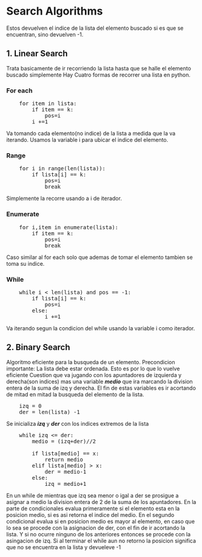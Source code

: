 # Search Algorithms
Estos devuelven el indice de la lista del elemento buscado si es que se encuentran, sino devuelven -1.

## 1. Linear Search
Trata basicamente de ir recorriendo la lista hasta que se halle el elemento buscado simplemente
Hay Cuatro formas de recorrer una lista en python.
### For each
<pre>
    for item in lista:
        if item == k:
            pos=i
        i +=1
</pre>
Va tomando cada elemento(no indice) de la lista a medida que la va iterando. Usamos la variable i para ubicar el indice del elemento.

### Range
<pre>
    for i in range(len(lista)):
        if lista[i] == k:
            pos=i
            break
</pre>
Simplemente la recorre usando a i de iterador.

### Enumerate
<pre>
    for i,item in enumerate(lista):
        if item == k:
            pos=i
            break
</pre>
Caso similar al for each solo que ademas de tomar el elemento tambien se toma su indice.

### While
<pre>
    while i < len(lista) and pos == -1:
        if lista[i] == k:
            pos=i
        else:
            i +=1
</pre>
Va iterando segun la condicion del while usando la variable i como iterador.

## 2. Binary Search
Algoritmo eficiente para la busqueda de un elemento.
Precondicion importante: La lista debe estar ordenada. Esto es por lo que lo vuelve eficiente
Cuestion que va jugando con los apuntadores de izquierda y derecha(son indices) mas una variable ***medio*** que ira marcando la division entera de la suma de izq y derecha. El fin de estas variables es ir acortando de mitad en mitad la busqueda del elemento de la lista.

<pre>
    izq = 0 
    der = len(lista) -1
</pre>

Se inicializa ***izq*** y ***der*** con los indices extremos de la lista

<pre>
    while izq <= der:
        medio = (izq+der)//2
        
        if lista[medio] == x:
            return medio
        elif lista[medio] > x:
            der = medio-1
        else:
            izq = medio+1
</pre>
En un while de mientras que izq sea menor o igal a der se prosigue a asignar a medio la division entera de 2 de la suma de los apuntadores.
En la parte de condicionales evalua primeramente si el elemento esta en la posicion medio, si es asi retorna el indice del medio.
En el segundo condicional evalua si en posicion medio es mayor al elemento, en caso que lo sea se procede con la asignacion de der, con el fin de ir acortando la lista.
Y si no ocurre ninguno de los anteriores entonces se procede con la asingacion de izq.
Si al terminar el while aun no retorno la posicion significa que no se encuentra en la lista y devueleve -1

